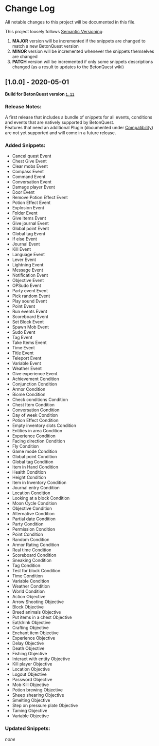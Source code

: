 # Change Log
All notable changes to this project will be documented in this file.

This project loosely follows [Semantic Versioning](https://semver.org/spec/v2.0.0.html):  
 1. **MAJOR** version will be incremented if the snippets are changed to match a new BetonQuest version  
 2. **MINOR** version will be incremented whenever the snippets themselves are changed  
 3. **PATCH** version will be incremented if only some snippets descriptions changed (as a result to updates to the BetonQuest wiki)


<!-- TODO Update change log -->

## [1.0.0] - 2020-05-01

**Build for BetonQuest version [`1.11`](https://github.com/BetonQuest/BetonQuest/releases/tag/v1.11)**

### Release Notes:

A first release that includes a bundle of snippets for all events, conditions and events that are natively supported by BetonQuest.  
Features that need an additional Plugin (documented under [Compatibility](https://betonquest.github.io/BetonQuest/en/latest/)) are not yet supported and will come in a future release.  


### Added Snippets:
  * Cancel quest Event
  * Chest Give Event
  * Clear mobs Event
  * Compass Event
  * Command Event
  * Conversation Event
  * Damage player Event
  * Door Event
  * Remove Potion Effect Event
  * Potion Effect Event
  * Explosion Event
  * Folder Event
  * Give Items Event
  * Give journal Event
  * Global point Event
  * Global tag Event
  * If else Event
  * Journal Event
  * Kill Event
  * Language Event
  * Lever Event
  * Lightning Event
  * Message Event
  * Notification Event
  * Objective Event
  * OPSudo Event
  * Party event Event
  * Pick random Event
  * Play sound Event
  * Point Event
  * Run events Event
  * Scoreboard Event
  * Set Block Event
  * Spawn Mob Event
  * Sudo Event
  * Tag Event
  * Take Items Event
  * Time Event
  * Title Event
  * Teleport Event
  * Variable Event
  * Weather Event
  * Give experience Event
  * Achievement Condition
  * Conjunction Condition
  * Armor Condition
  * Biome Condition
  * Check conditions Condition
  * Chest Item Condition
  * Conversation Condition
  * Day of week Condition
  * Potion Effect Condition
  * Empty inventory slots Condition
  * Entities in area Condition
  * Experience Condition
  * Facing direction Condition
  * Fly Condition
  * Game mode Condition
  * Global point Condition
  * Global tag Condition
  * Item in Hand Condition
  * Health Condition
  * Height Condition
  * Item in Inventory Condition
  * Journal entry Condition
  * Location Condition
  *  Looking at a block Condition
  * Moon Cycle Condition
  * Objective Condition
  * Alternative Condition
  * Partial date Condition
  * Party Condition
  * Permission Condition
  * Point Condition
  * Random Condition
  * Armor Rating Condition
  * Real time Condition
  * Scoreboard Condition
  * Sneaking Condition
  * Tag Condition
  * Test for block Condition
  * Time Condition
  * Variable Condition
  * Weather Condition
  * World Condition
  * Action Objective
  * Arrow Shooting Objective
  * Block Objective
  * Breed animals Objective
  * Put items in a chest Objective
  * Eat/drink Objective
  * Crafting Objective
  * Enchant item Objective
  * Experience Objective
  * Delay Objective
  * Death Objective
  * Fishing Objective
  * Interact with entity Objective
  * Kill player Objective
  * Location Objective
  * Logout Objective
  * Password Objective
  * Mob Kill Objective
  * Potion brewing Objective
  * Sheep shearing Objective
  * Smelting Objective
  * Step on pressure plate Objective
  * Taming Objective
  * Variable Objective

  ### Updated Snippets:
  _none_